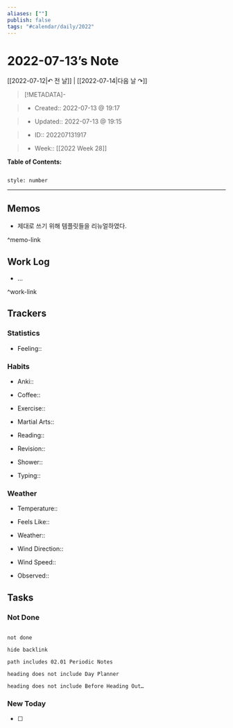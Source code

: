 ```yaml
---
aliases: [""]
publish: false
tags: "#calendar/daily/2022"
---
```


# 2022-07-13’s Note

[[2022-07-12|↶ 전 날]] | [[2022-07-14|다음 날 ↷]]

> [!METADATA]-

> - Created:: 2022-07-13 @ 19:17

> - Updated:: 2022-07-13 @ 19:15

> - ID:: 202207131917

> - Week:: [[2022 Week 28]]

**Table of Contents:**

```toc

style: number

```

___

## Memos

- 제대로 쓰기 위해 템플릿들을 리뉴얼하였다.

^memo-link

## Work Log

- …

^work-link

## Trackers

### Statistics

- Feeling::

### Habits

- Anki::

- Coffee::

- Exercise::

- Martial Arts::

- Reading::

- Revision::

- Shower::

- Typing::

### Weather

- Temperature::

- Feels Like::

- Weather::

- Wind Direction::

- Wind Speed::

- Observed::

## Tasks

### Not Done

```tasks

not done

hide backlink

path includes 02.01 Periodic Notes

heading does not include Day Planner

heading does not include Before Heading Out…

```

### New Today

- [ ]